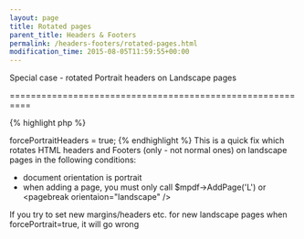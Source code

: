 ```yaml
---
layout: page
title: Rotated pages
parent_title: Headers & Footers
permalink: /headers-footers/rotated-pages.html
modification_time: 2015-08-05T11:59:55+00:00
---
```


Special case - rotated Portrait headers on Landscape pages

==========================================================

{% highlight php %}
<?php

$mpdf->forcePortraitHeaders = true;
{% endhighlight %}

This is a quick fix which rotates HTML headers and Footers (only - not normal ones) on landscape pages in the following conditions:

<ul>
<li>document orientation is portrait

</li>
<li>when adding a page, you must only call $mpdf-&gt;AddPage('L') or &lt;pagebreak orientaion="landscape" /&gt;</li>
</ul>

If you try to set new margins/headers etc. for new landscape pages when forcePortrait=true, it will go wrong


